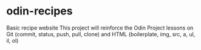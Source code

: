 # odin-recipes
Basic recipe website
This project will reinforce the Odin Project lessons on Git (commit, status, push, pull, clone) and HTML (boilerplate, img, src, a, ul, il, ol)
